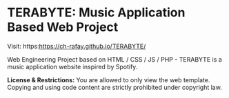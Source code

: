 # TERABYTE: Music Application Based Web Project

Visit: https:https://ch-rafay.github.io/TERABYTE/

Web Engineering Project based on HTML / CSS / JS / PHP - TERABYTE is a music application website inspired by Spotify.

**License & Restrictions:** You are allowed to only view the web template. Copying and using code content are strictly prohibited under copyright law.

